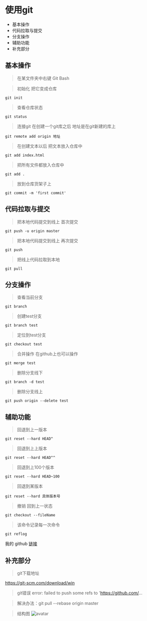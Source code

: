 # 使用git
* 基本操作
* 代码拉取与提交
* 分支操作
* 辅助功能
* 补充部分
## 基本操作
> 在某文件夹中右键 Git Bash

>初始化 把它变成仓库
```
git init
```

>查看仓库状态
```
git status
```

>连接git 在创建一个git库之后  地址是在git新建的库上
```
git remote add origin 地址  
```

>在创建文本以后 把文本放入仓库中
```
git add index.html
```

>把所有文件都放入仓库中
```
git add .
```

>放到仓库货架子上
```
git commit -m 'first commit'
```

## 代码拉取与提交
>把本地代码提交到线上 首次提交
``` 
git push -u origin master
```

>把本地代码提交到线上 再次提交
``` 
git push 
```

>把线上代码拉取到本地
``` 
git pull
```

## 分支操作
>查看当前分支
```
git branch
```

>创建test分支
```
git branch test
```

>定位到test分支
```
git checkout test
```

>合并操作  在github上也可以操作
```
git merge test
```

>删除分支线下
```
git branch -d test
```

>删除分支线上
```
git push origin --delete test
```

## 辅助功能
>回退到上一版本
```
git reset --hard HEAD^
```

>回退到上上版本
```
git reset --hard HEAD^^
```

>回退到上100个版本
```
git reset --hard HEAD~100
```

>回退到某版本
```
git reset --hard 具体版本号
```

>撤销 回到上一状态
```
git checkout --fileName
```

>该命令记录每一次命令
```
git reflog
```

我的 github [链接](https://github.com/CDownPace)

## 补充部分
> git下载地址  

https://git-scm.com/download/win

> git错误 error: failed to push some refs to 'https://github.com/...

> 解决办法：git pull --rebase origin master

> 结构图
![avatar](https://img-blog.csdnimg.cn/2018122323213594.png?x-oss-process=image/watermark,type_ZmFuZ3poZW5naGVpdGk,shadow_10,text_aHR0cHM6Ly9ibG9nLmNzZG4ubmV0L3FxXzQxNzgyNDI1,size_16,color_FFFFFF,t_70)
